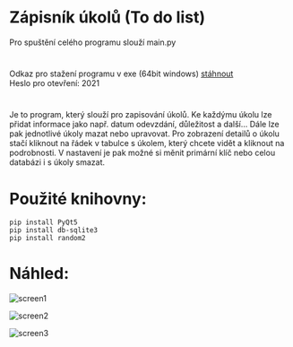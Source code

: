 # Zápisník úkolů (To do list)

Pro spuštění celého programu slouží main.py

#
Odkaz pro stažení programu v exe (64bit windows) [stáhnout](https://drive.google.com/drive/folders/1Wky6r_Jhkdm84yXeLLapqQqHHwlg20mA?usp=sharing) <br />Heslo pro otevření: 2021
#

Je to program, který slouží pro zapisování úkolů. Ke každýmu úkolu lze přidat informace jako např. datum odevzdání, důležitost a další... Dále lze pak jednotlivé úkoly mazat nebo upravovat. Pro zobrazení detailů o úkolu stačí kliknout na řádek v tabulce s úkolem, který chcete vidět a kliknout na podrobnosti. V nastavení je pak možné si měnit primární klíč nebo celou databázi i s úkoly smazat.


# Použité knihovny:
```
pip install PyQt5
pip install db-sqlite3
pip install random2
```

# Náhled:


![screen1](https://user-images.githubusercontent.com/82058894/147410683-34913bd6-4f68-460d-bae1-9b73f8a9da9e.png)

![screen2](https://user-images.githubusercontent.com/82058894/147410702-42012b93-e15f-4b0a-b49b-aa7cc5395265.png)

![screen3](https://user-images.githubusercontent.com/82058894/147410718-f255db16-6c28-4e36-9bfb-5ff8c0998903.png)
